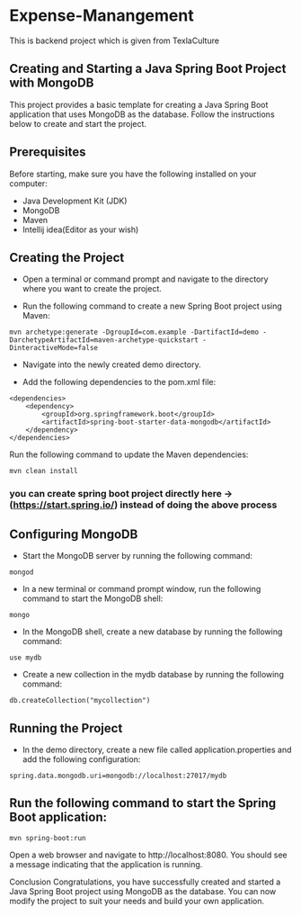 # Expense-Manangement
This is backend project which is given from TexlaCulture


## Creating and Starting a Java Spring Boot Project with MongoDB
This project provides a basic template for creating a Java Spring Boot application that uses MongoDB as the database. Follow the instructions below to create and start the project.

## Prerequisites
Before starting, make sure you have the following installed on your computer:

* Java Development Kit (JDK)
* MongoDB
* Maven
* Intellij idea(Editor as your wish)

## Creating the Project
* Open a terminal or command prompt and navigate to the directory where you want to create the project.

* Run the following command to create a new Spring Boot project using Maven:
```
mvn archetype:generate -DgroupId=com.example -DartifactId=demo -DarchetypeArtifactId=maven-archetype-quickstart -DinteractiveMode=false
```

* Navigate into the newly created demo directory.

* Add the following dependencies to the pom.xml file:
```
<dependencies>
    <dependency>
        <groupId>org.springframework.boot</groupId>
        <artifactId>spring-boot-starter-data-mongodb</artifactId>
    </dependency>
</dependencies>
```
Run the following command to update the Maven dependencies:

```
mvn clean install
```
### you can create spring boot project directly here -> (https://start.spring.io/) instead of doing the above process

## Configuring MongoDB
* Start the MongoDB server by running the following command:

```
mongod
```

* In a new terminal or command prompt window, run the following command to start the MongoDB shell:

```
mongo
```

* In the MongoDB shell, create a new database by running the following command:

```
use mydb
```

* Create a new collection in the mydb database by running the following command:

```
db.createCollection("mycollection")
```

## Running the Project
* In the demo directory, create a new file called application.properties and add the following configuration:

```
spring.data.mongodb.uri=mongodb://localhost:27017/mydb
```

## Run the following command to start the Spring Boot application:

```
mvn spring-boot:run
```

Open a web browser and navigate to http://localhost:8080. You should see a message indicating that the application is running.

Conclusion
Congratulations, you have successfully created and started a Java Spring Boot project using MongoDB as the database. You can now modify the project to suit your needs and build your own application.
